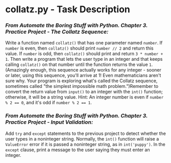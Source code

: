 # collatz.py - Task Description

### _From Automate the Boring Stuff with Python. Chapter 3. Practice Project - The Collatz Sequence:_

Write a function named `collatz()` that has one parameter named `number`. If `number` is even, then `collatz()` should print `number // 2` and return this value. If `number` is odd, then `collatz()` should print and return `3 * number + 1`. Then write a program that lets the user type in an integer and that keeps calling `collatz()` on that number until the function returns the value `1`. (Amazingly enough, this sequence actually works for any integer - sooner or later, using this sequence, you'll arrive at 1! Even mathematicians aren't sure why. Your program is exploring what's called the Collatz sequence, sometimes called "the simplest impossible math problem.")Remember to convert the return value from `input()` to an integer with the `int()` function; otherwise, it will be a string value. Hint: An integer number is even if `number % 2 == 0`, and it's odd if `number % 2 == 1`.

### _From Automate the Boring Stuff with Python. Chapter 3. Practice Project - Input Validation:_

Add `try` and `except` statements to the previous project to detect whether the user types in a noninteger string. Normally, the `int()` function will raise a `ValueError` error if it is passed a noninteger string, as in `int('puppy')`. In the `except` clause, print a message to the user saying they must enter an integer.